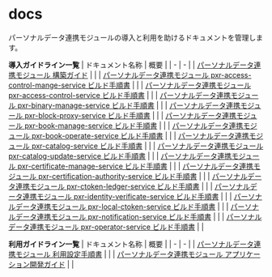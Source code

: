 # docs
パーソナルデータ連携モジュールの導入と利用を助けるドキュメントを管理します。

**導入ガイドライン一覧**
| ドキュメント名称 | 概要 |
| - | - |
| [パーソナルデータ連携モジュール 構築ガイド](導入ガイドライン/linkage_build_guide.md) |  |
| [パーソナルデータ連携モジュール pxr-access-control-mange-service ビルド手順書](導入ガイドライン/build_manual_pxr-access-control-manage-service.md) |  |
| [パーソナルデータ連携モジュール pxr-access-control-service ビルド手順書](導入ガイドライン/build_manual_pxr-access-control-service.md) |  |
| [パーソナルデータ連携モジュール pxr-binary-manage-service ビルド手順書](導入ガイドライン/build_manual_pxr-binary-manage-service.md) |  |
| [パーソナルデータ連携モジュール pxr-block-proxy-service ビルド手順書](導入ガイドライン/build_manual_pxr-block-proxy-service.md) |  |
| [パーソナルデータ連携モジュール pxr-book-manage-service ビルド手順書](導入ガイドライン/build_manual_pxr-book-manage-service.md) |  |
| [パーソナルデータ連携モジュール pxr-book-operate-service ビルド手順書](導入ガイドライン/build_manual_pxr-book-operate-service.md) |  |
| [パーソナルデータ連携モジュール pxr-catalog-service ビルド手順書](導入ガイドライン/build_manual_pxr-catalog-service.md) |  |
| [パーソナルデータ連携モジュール pxr-catalog-update-service ビルド手順書](導入ガイドライン/build_manual_pxr-catalog-update-service.md) |  |
| [パーソナルデータ連携モジュール pxr-certificate-manage-service ビルド手順書](導入ガイドライン/build_manual_pxr-certificate-manage-service.md) |  |
| [パーソナルデータ連携モジュール pxr-certification-authority-service ビルド手順書](導入ガイドライン/build_manual_pxr-certification-authority-service.md) |  |
| [パーソナルデータ連携モジュール pxr-ctoken-ledger-service ビルド手順書](導入ガイドライン/build_manual_pxr-ctoken-ledger-service.md) |  |
| [パーソナルデータ連携モジュール pxr-identity-verificate-service ビルド手順書](導入ガイドライン/build_manual_pxr-identity-verificate-service.md) |  |
| [パーソナルデータ連携モジュール pxr-local-ctoken-service ビルド手順書](導入ガイドライン/build_manual_pxr-local-ctoken-service.md) |  |
| [パーソナルデータ連携モジュール pxr-notification-service ビルド手順書](導入ガイドライン/build_manual_pxr-notification-service.md) |  |
| [パーソナルデータ連携モジュール pxr-operator-service ビルド手順書](導入ガイドライン/build_manual_pxr-operator-service.md) |  |

**利用ガイドライン一覧**
| ドキュメント名称 | 概要 |
| - | - |
| [パーソナルデータ連携モジュール 利用設定手順書](利用ガイドライン/user_manual.md) |  |
| [パーソナルデータ連携モジュール アプリケーション開発ガイド](利用ガイドライン/application_development_guide.md) |  |
